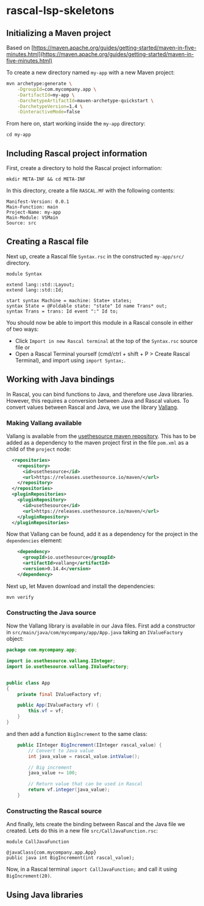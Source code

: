 # rascal-lsp-skeletons


## Initializing a Maven project
Based on [https://maven.apache.org/guides/getting-started/maven-in-five-minutes.html](https://maven.apache.org/guides/getting-started/maven-in-five-minutes.html)

To create a new directory named `my-app` with a new Maven project:
```sh
mvn archetype:generate \
    -DgroupId=com.mycompany.app \
    -DartifactId=my-app \
    -DarchetypeArtifactId=maven-archetype-quickstart \
    -DarchetypeVersion=1.4 \
    -DinteractiveMode=false
```

From here on, start working inside the `my-app` directory:
```
cd my-app
```

## Including Rascal project information
First, create a directory to hold the Rascal project information:
```
mkdir META-INF && cd META-INF
```

In this directory, create a file `RASCAL.MF` with the following contents:
```
Manifest-Version: 0.0.1
Main-Function: main
Project-Name: my-app
Main-Module: VSMain
Source: src
```

## Creating a Rascal file
Next up, create a Rascal file `Syntax.rsc` in the constructed `my-app/src/` directory.
```rascal
module Syntax

extend lang::std::Layout;
extend lang::std::Id;

start syntax Machine = machine: State+ states;
syntax State = @Foldable state: "state" Id name Trans* out;
syntax Trans = trans: Id event ":" Id to;
```
You should now be able to import this module in a Rascal console in either of two ways:
- Click `Import in new Rascal terminal` at the top of the `Syntax.rsc` source file or
- Open a Rascal Terminal yourself (cmd/ctrl + shift + P > Create Rascal Terminal), and import using `import Syntax;`.

## Working with Java bindings
In Rascal, you can bind functions to Java, and therefore use Java libraries. However, this requires a conversion between Java and Rascal values. To convert values between Rascal and Java, we use the library [Vallang](https://github.com/usethesource/vallang).

### Making Vallang available
Vallang is available from the [usethesource maven repository](https://releases.usethesource.io/maven/). This has to be added as a dependency to the maven project first in the file `pom.xml` as a child of the `project` node:
```xml
  <repositories>
    <repository>
      <id>usethesource</id>
      <url>https://releases.usethesource.io/maven/</url>
    </repository>
  </repositories>
  <pluginRepositories>
    <pluginRepository>
      <id>usethesource</id>
      <url>https://releases.usethesource.io/maven/</url>
    </pluginRepository>
  </pluginRepositories>
```
Now that Vallang can be found, add it as a dependency for the project in the `dependencies` element:
```xml
    <dependency>
      <groupId>io.usethesource</groupId>
      <artifactId>vallang</artifactId>
      <version>0.14.4</version>
    </dependency>
```
Next up, let Maven download and install the dependencies:
```
mvn verify
```

### Constructing the Java source
Now the Vallang library is available in our Java files. First add a constructor in `src/main/java/com/mycompany/app/App.java` taking an `IValueFactory` object:
```java
package com.mycompany.app;

import io.usethesource.vallang.IInteger;
import io.usethesource.vallang.IValueFactory;


public class App 
{
    private final IValueFactory vf;

    public App(IValueFactory vf) {
        this.vf = vf;
    }
}
```

and then add a function `BigIncrement` to the same class:
```java
    public IInteger BigIncrement(IInteger rascal_value) {
        // Convert to Java value
        int java_value = rascal_value.intValue();

        // Big increment
        java_value += 100;

        // Return value that can be used in Rascal
        return vf.integer(java_value);
    }
```

### Constructing the Rascal source
And finally, lets create the binding between Rascal and the Java file we created. Lets do this in a new file `src/CallJavaFunction.rsc`:
```rascal
module CallJavaFunction

@javaClass{com.mycompany.app.App}
public java int BigIncrement(int rascal_value);
```

Now, in a Rascal terminal `import CallJavaFunction;` and call it using `BigIncrement(20)`.


## Using Java libraries
